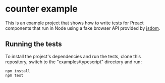 # counter example

This is an example project that shows how to write tests for Preact components
that run in Node using a fake browser API provided by [jsdom](https://github.com/jsdom/jsdom).

## Running the tests

To install the project's dependencies and run the tests, clone this repository,
switch to the "examples/typescript" directory and run:

```shell
npm install
npm test
```
